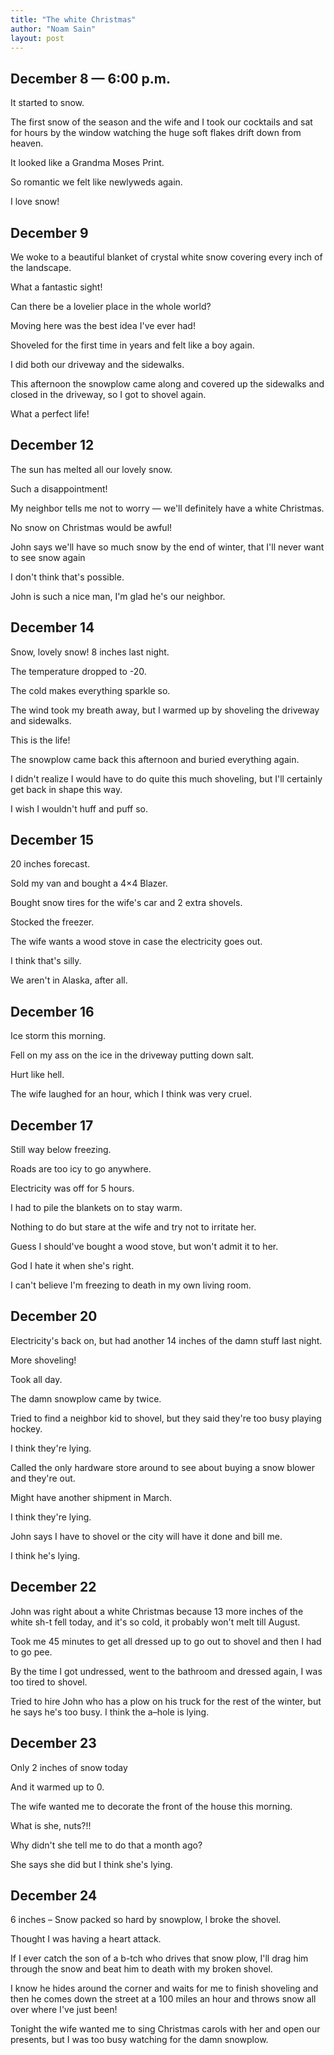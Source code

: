 ```yaml
---
title: "The white Christmas"
author: "Noam Sain"
layout: post
---
```


## December 8 — 6:00 p.m.

It started to snow.

The first snow of the season and the wife and I took our cocktails and sat for hours by the window watching the huge soft flakes drift down from heaven.

It looked like a Grandma Moses Print.

So romantic we felt like newlyweds again.

I love snow!

## December 9

We woke to a beautiful blanket of crystal white snow covering every inch of the landscape.

What a fantastic sight!

Can there be a lovelier place in the whole world?

Moving here was the best idea I've ever had!

Shoveled for the first time in years and felt like a boy again.

I did both our driveway and the sidewalks.

This afternoon the snowplow came along and covered up the sidewalks and closed in the driveway, so I got to shovel again.

What a perfect life!

## December 12

The sun has melted all our lovely snow.

Such a disappointment!

My neighbor tells me not to worry — we'll definitely have a white Christmas.

No snow on Christmas would be awful!

John says we'll have so much snow by the end of winter, that I'll never want to see snow again

I don't think that's possible.

John is such a nice man, I'm glad he's our neighbor.

## December 14

Snow, lovely snow! 8 inches last night.

The temperature dropped to -20.

The cold makes everything sparkle so.

The wind took my breath away, but I warmed up by shoveling the driveway and sidewalks.

This is the life!

The snowplow came back this afternoon and buried everything again.

I didn't realize I would have to do quite this much shoveling, but I'll certainly get back in shape this way.

I wish I wouldn't huff and puff so.

## December 15

20 inches forecast.

Sold my van and bought a 4×4 Blazer.

Bought snow tires for the wife's car and 2 extra shovels.

Stocked the freezer.

The wife wants a wood stove in case the electricity goes out.

I think that's silly.

We aren't in Alaska, after all.

## December 16

Ice storm this morning.

Fell on my ass on the ice in the driveway putting down salt.

Hurt like hell.

The wife laughed for an hour, which I think was very cruel.

## December 17

Still way below freezing.

Roads are too icy to go anywhere.

Electricity was off for 5 hours.

I had to pile the blankets on to stay warm.

Nothing to do but stare at the wife and try not to irritate her.

Guess I should've bought a wood stove, but won't admit it to her.

God I hate it when she's right.

I can't believe I'm freezing to death in my own living room.

## December 20

Electricity's back on, but had another 14 inches of the damn stuff last night.

More shoveling!

Took all day.

The damn snowplow came by twice.

Tried to find a neighbor kid to shovel, but they said they're too busy playing hockey.

I think they're lying.

Called the only hardware store around to see about buying a snow blower and they're out.

Might have another shipment in March.

I think they're lying.

John says I have to shovel or the city will have it done and bill me.

I think he's lying.

## December 22

John was right about a white Christmas because 13 more inches of the white sh-t fell today, and it's so cold, it probably won't melt till August.

Took me 45 minutes to get all dressed up to go out to shovel and then I had to go pee.

By the time I got undressed, went to the bathroom and dressed again, I was too tired to shovel.

Tried to hire John who has a plow on his truck for the rest of the winter, but he says he's too busy. I think the a–hole is lying.

## December 23

Only 2 inches of snow today

And it warmed up to 0.

The wife wanted me to decorate the front of the house this morning.

What is she, nuts?!!

Why didn't she tell me to do that a month ago?

She says she did but I think she's lying.

## December 24

6 inches – Snow packed so hard by snowplow, l broke the shovel.

Thought I was having a heart attack.

If I ever catch the son of a b-tch who drives that snow plow, I'll drag him through the snow and beat him to death with my broken shovel.

I know he hides around the corner and waits for me to finish shoveling and then he comes down the street at a 100 miles an hour and throws snow all over where I've just been!

Tonight the wife wanted me to sing Christmas carols with her and open our presents, but I was too busy watching for the damn snowplow.